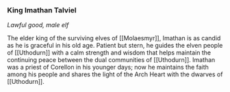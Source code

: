 ### King Imathan Talviel

_Lawful good, male elf_

The elder king of the surviving elves of [[Molaesmyr]], Imathan is as candid as he is graceful in his old age. Patient but stern, he guides the elven people of [[Uthodurn]] with a calm strength and wisdom that helps maintain the continuing peace between the dual communities of [[Uthodurn]]. Imathan was a priest of Corellon in his younger days; now he maintains the faith among his people and shares the light of the Arch Heart with the dwarves of [[Uthodurn]].